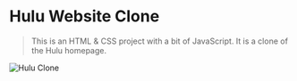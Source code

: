 # Hulu Website Clone

> This is an HTML & CSS project with a bit of JavaScript. It is a clone of the Hulu homepage.

![Hulu Clone](/images/homepage.png 'Hulu Clone')
